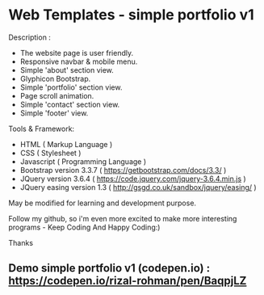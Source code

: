 # Web Templates - simple portfolio v1
Description :
- The website page is user friendly.
- Responsive navbar & mobile menu.
- Simple 'about' section view.
- Glyphicon Bootstrap.
- Simple 'portfolio' section view.
- Page scroll animation.
- Simple 'contact' section view.
- Simple 'footer' view.

Tools & Framework:
- HTML ( Markup Language )
- CSS ( Stylesheet )
- Javascript ( Programming Language )
- Bootstrap version 3.3.7 ( https://getbootstrap.com/docs/3.3/ )
- JQuery version 3.6.4 ( https://code.jquery.com/jquery-3.6.4.min.js )
- JQuery easing version 1.3 ( http://gsgd.co.uk/sandbox/jquery/easing/ )

May be modified for learning and development purpose.

Follow my github, so i'm even more excited to make more interesting programs - Keep Coding And Happy Coding:)

Thanks

Demo simple portfolio v1 (codepen.io) : https://codepen.io/rizal-rohman/pen/BaqpjLZ
-
